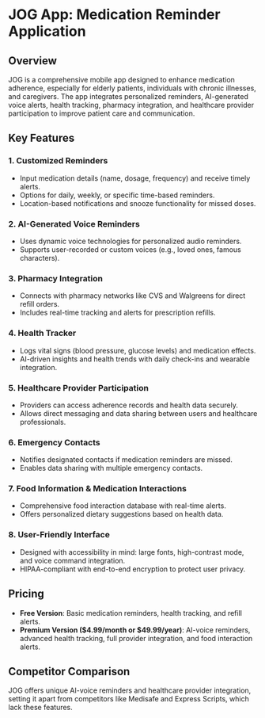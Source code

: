 # JOG App: Medication Reminder Application

## Overview
JOG is a comprehensive mobile app designed to enhance medication adherence, especially for elderly patients, individuals with chronic illnesses, and caregivers. The app integrates personalized reminders, AI-generated voice alerts, health tracking, pharmacy integration, and healthcare provider participation to improve patient care and communication.

## Key Features
### 1. Customized Reminders
- Input medication details (name, dosage, frequency) and receive timely alerts.
- Options for daily, weekly, or specific time-based reminders.
- Location-based notifications and snooze functionality for missed doses.

### 2. AI-Generated Voice Reminders
- Uses dynamic voice technologies for personalized audio reminders.
- Supports user-recorded or custom voices (e.g., loved ones, famous characters).

### 3. Pharmacy Integration
- Connects with pharmacy networks like CVS and Walgreens for direct refill orders.
- Includes real-time tracking and alerts for prescription refills.

### 4. Health Tracker
- Logs vital signs (blood pressure, glucose levels) and medication effects.
- AI-driven insights and health trends with daily check-ins and wearable integration.

### 5. Healthcare Provider Participation
- Providers can access adherence records and health data securely.
- Allows direct messaging and data sharing between users and healthcare professionals.

### 6. Emergency Contacts
- Notifies designated contacts if medication reminders are missed.
- Enables data sharing with multiple emergency contacts.

### 7. Food Information & Medication Interactions
- Comprehensive food interaction database with real-time alerts.
- Offers personalized dietary suggestions based on health data.

### 8. User-Friendly Interface
- Designed with accessibility in mind: large fonts, high-contrast mode, and voice command integration.
- HIPAA-compliant with end-to-end encryption to protect user privacy.

## Pricing
- **Free Version**: Basic medication reminders, health tracking, and refill alerts.
- **Premium Version ($4.99/month or $49.99/year)**: AI-voice reminders, advanced health tracking, full provider integration, and food interaction alerts.

## Competitor Comparison
JOG offers unique AI-voice reminders and healthcare provider integration, setting it apart from competitors like Medisafe and Express Scripts, which lack these features.
